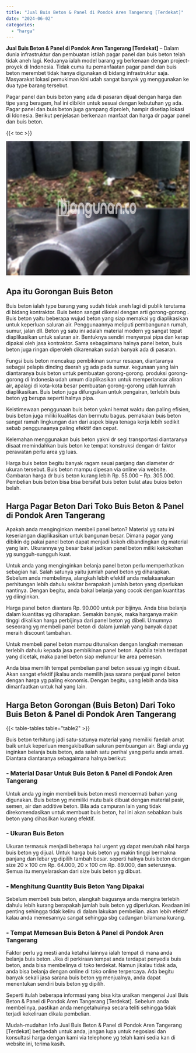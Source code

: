 ```yaml
---
title: "Jual Buis Beton & Panel di Pondok Aren Tangerang [Terdekat]"
date: "2024-06-02"
categories: 
  - "harga"
---
```


**Jual Buis Beton & Panel di Pondok Aren Tangerang \[Terdekat\]** – Dalam dunia infrastruktur dan pembuatan istilah pagar panel dan buis beton telah tidak aneh lagi. Keduanya ialah model barang yg berkenaan dengan project-proyek di Indonesia. Tidak cuma itu pemanfaatan pagar panel dan buis beton merembet tidak hanya digunakan di bidang infrastruktur saja. Masyarakat lokasi pemukiman kini udah sangat banyak yg menggunakan ke dua type barang tersebut.

Pagar panel dan buis beton yang ada di pasaran dijual dengan harga dan tipe yang beragam, hal ini dibikin untuk sesuai dengan kebutuhan yg ada. Pagar panel dan buis beton juga gampang diproleh, hampir disetiap lokasi di Idonesia. Berikut penjelasan berkenaan manfaat dan harga dr pagar panel dan buis beton.

{{< toc >}}

![Jual Buis Beton & Panel di Pondok Aren Tangerang [Terdekat]](/images/jual-panel-buis-beton-murah-28.png)

## Apa itu Gorongan Buis Beton

Buis beton ialah type barang yang sudah tidak aneh lagi di publik terutama di bidang kontraktor. Buis beton sangat dikenal dengan arti gorong-gorong . Buis beton yaitu beberapa wujud beton yang siap memakai yg diaplikasikan untuk keperluan saluran air. Penggunaannya meliputi pembangunan rumah, sumur, jalan dll. Beton yg satu ini adalah material modern yg sangat tepat diaplikasikan untuk saluran air. Bentuknya sendiri menyerpai pipa dan kerap dipakai oleh jasa kontraktor. Sama sebagaimana halnya panel beton, buis beton juga ringan diperoleh dikarenakan sudah banyak ada di pasaran.

Fungsi buis beton mencakup pembikinan sumur resapan, diantaranya sebagai pelapis dinding daerah yg ada pada sumur. kegunaan yang lain diantaranya buis beton untuk pembuatan gorong-gorong. produksi gorong-gorong di Indonesia udah umum diaplikasikan untuk memperlancar aliran air, apalagi di kota-kota besar pembuatan gorong-gorong udah lumrah diaplikasikan. Buis beton juga difungsikan untuk pengairan, terlebih buis beton yg berupa seperti halnya pipa.

Keistimewaan penggunaan buis beton yakni hemat waktu dan paling efisien, buis beton juga miliki kualitas dan bermutu bagus. pemakaian buis beton sangat ramah lingkungan dan dari aspek biaya tenaga kerja lebih sedikit sebab penggunaanya paling efektif dan cepat.

Kelemahan menggunakan buis beton yakni dr segi transportasi diantaranya disaat memindahkan buis beton ke tempat konstruksi dengan dr faktor perawatan perlu area yg luas.

Harga buis beton begitu banyak ragam seuai panjang dan diameter dr ukuran tersebut. Buis beton mampu dipesan via online via website. Gambaran harga dr buis beton kurang lebih Rp. 55.000 – Rp. 305.000. Pembelian buis beton bisa bisa bersifat buis beton bulat atau buios beton belah.

## Harga Pagar Beton Dari Toko Buis Beton & Panel di Pondok Aren Tangerang

Apakah anda menginginkan membeli panel beton? Material yg satu ini keseriangan diaplikasikan untuk bangunan besar. Dimana pagar yang dibikin dg pakai panel beton dapat menjadi kokoh dibandingkan dg material yang lain. Ukurannya yg besar bakal jadikan panel beton miliki kekokohan yg sungguh-sungguh kuat.

Untuk anda yang menginginkan belanja panel beton perlu memperhatikan sebagian hal. Salah satunya yaitu jumlah panel beton yg diharapkan. Sebelum anda membelinya, alangkah lebih efektif anda melaksanakan perhitungan lebih dahulu sekitar berapakah jumlah beton yang diperlukan nantinya. Dengan begitu, anda bakal belanja yang cocok dengan kuantitas yg diinginkan.

Harga panel beton diantara Rp. 90.000 untuk per bijinya. Anda bisa belanja dalam kuantitas yg diharapkan. Semakin banyak, maka harganya makin tinggi dikalikan harga perbijinya dari panel beton yg dibeli. Umumnya seseorang yg membeli panel beton di dalam jumlah yang banyak dapat meraih discount tambahan.

Untuk membeli panel beton mampu ditunaikan dengan langkah memesan terlebih dahulu kepada jasa pembikinan panel beton. Apabila telah terdapat yang dicetak, maka panel beton siap meluncur ke area pemesan.

Anda bisa memilih tempat pembelian panel beton sesuai yg ingin dibuat. Akan sangat efektif jikalau anda memilih jasa sarana penjual panel beton dengan harga yg paling ekonomis. Dengan begitu, uang lebih anda bisa dimanfaatkan untuk hal yang lain.

## Harga Beton Gorongan (Buis Beton) Dari Toko Buis Beton & Panel di Pondok Aren Tangerang

{{< table-tables table="table2" >}}

Buis beton terhitung jadi satu-satunya material yang memiliki faedah amat baik untuk keperluan mengakibatkan saluran pembuangan air. Bagi anda yg inginkan belanja buis beton, ada salah satu perihal yang perlu anda amati. Diantara diantaranya sebagaimana halnya berikut:

### \- Material Dasar Untuk Buis Beton & Panel di Pondok Aren Tangerang

Untuk anda yg ingin membeli buis beton mesti mencermati bahan yang digunakan. Buis beton yg memiliki mutu baik dibuat dengan material pasir, semen, air dan additive beton. Bila ada campuran lain yang tidak direkomendasikan untuk membuat buis beton, hal ini akan sebabkan buis beton yang dihasilkan kurang efektif.

### \- Ukuran Buis Beton

Ukuran termasuk menjadi beberapa hal urgent yg dapat merubah nilai harga buis beton yg dijual. Untuk harga buis beton yg makin tinggi bermakna panjang dan lebar yg dipilih tambah besar. seperti halnya buis beton dengan size 20 x 100 cm Rp. 64.000, 20 x 100 cm Rp. 89.000, dan seterusnya. Semua itu menyelaraskan dari size buis beton yg dibuat.

### \- Menghitung Quantity Buis Beton Yang Dipakai

Sebelum membeli buis beton, alangkah bagusnya anda mengira terlebih dahulu lebih kurang berapakah jumlah buis beton yg diperlukan. Keadaan ini penting sehingga tidak keliru di dalam lakukan pembelian. akan lebih efektif kalau anda memesannya sangat sehingga sbg cadangan bilamana kurang.

### \- Tempat Memesan Buis Beton & Panel di Pondok Aren Tangerang

Faktor perlu yg mesti anda ketahui lainnya ialah tempat di mana anda belanja buis beton. Jika di perkiraan tempat anda terdapat penyedia buis beton, anda bisa membelinya di toko terdekat. Namun jikalau tidak ada, anda bisa belanja dengan online di toko online terpercaya. Ada begitu banyak sekali jasa sarana buis beton yg menjualnya, anda dapat menentukan sendiri buis beton yg dipilih.

Seperti itulah beberapa informasi yang bisa kita uraikan mengenai Jual Buis Beton & Panel di Pondok Aren Tangerang \[Terdekat\]. Sebelum anda membelinya, pastikan anda mengetahuinya secara teliti sehingga tidak terjadi kekeliruan dikala pembelian.

Mudah-mudahan Info Jual Buis Beton & Panel di Pondok Aren Tangerang \[Terdekat\] berfaedah untuk anda, jangan lupa untuk negosiasi dan konsultasi harga dengan kami via telephone yg telah kami sedia kan di website ini, terima kasih.
